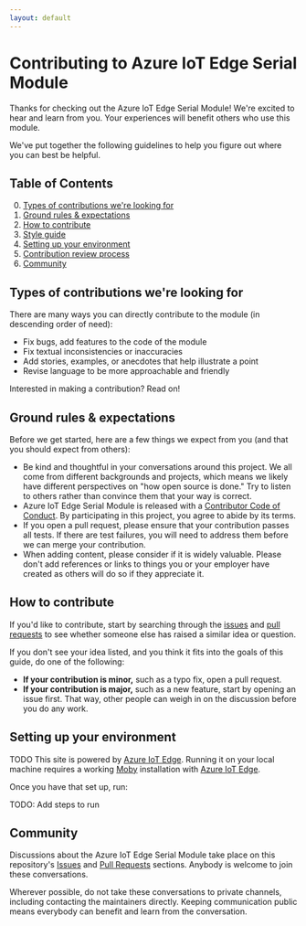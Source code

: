 ```yaml
---
layout: default
---
```


# Contributing to Azure IoT Edge Serial Module

Thanks for checking out the Azure IoT Edge Serial Module! We're excited to hear and learn from you. Your experiences will benefit others who use this module.

We've put together the following guidelines to help you figure out where you can best be helpful.

## Table of Contents

0. [Types of contributions we're looking for](#types-of-contributions-were-looking-for)
0. [Ground rules & expectations](#ground-rules--expectations)
0. [How to contribute](#how-to-contribute)
0. [Style guide](#style-guide)
0. [Setting up your environment](#setting-up-your-environment)
0. [Contribution review process](#contribution-review-process)
0. [Community](#community)

## Types of contributions we're looking for
There are many ways you can directly contribute to the module (in descending order of need):

* Fix bugs, add features to the code of the module
* Fix textual inconsistencies or inaccuracies
* Add stories, examples, or anecdotes that help illustrate a point
* Revise language to be more approachable and friendly

Interested in making a contribution? Read on!

## Ground rules & expectations

Before we get started, here are a few things we expect from you (and that you should expect from others):

* Be kind and thoughtful in your conversations around this project. We all come from different backgrounds and projects, which means we likely have different perspectives on "how open source is done." Try to listen to others rather than convince them that your way is correct.
* Azure IoT Edge Serial Module is released with a [Contributor Code of Conduct](./CODE_OF_CONDUCT.md). By participating in this project, you agree to abide by its terms.
* If you open a pull request, please ensure that your contribution passes all tests. If there are test failures, you will need to address them before we can merge your contribution.
* When adding content, please consider if it is widely valuable. Please don't add references or links to things you or your employer have created as others will do so if they appreciate it.

## How to contribute

If you'd like to contribute, start by searching through the [issues](https://github.com/JeeWeetje/iot-edge-serial/issues) and [pull requests](https://github.com/JeeWeetje/iot-edge-serial/pulls) to see whether someone else has raised a similar idea or question.

If you don't see your idea listed, and you think it fits into the goals of this guide, do one of the following:
* **If your contribution is minor,** such as a typo fix, open a pull request.
* **If your contribution is major,** such as a new feature, start by opening an issue first. That way, other people can weigh in on the discussion before you do any work.

## Setting up your environment
TODO
This site is powered by [Azure IoT Edge](https://putlink.here/). Running it on your local machine requires a working [Moby](https://putlink.here) installation with [Azure IoT Edge](https://putlink.here/).

Once you have that set up, run:

TODO: Add steps to run

## Community

Discussions about the Azure IoT Edge Serial Module take place on this repository's [Issues](https://github.com/JeeWeetje/iot-edge-serial/issues) and [Pull Requests](https://github.com/JeeWeetje/iot-edge-serial/pulls) sections. Anybody is welcome to join these conversations. 

Wherever possible, do not take these conversations to private channels, including contacting the maintainers directly. Keeping communication public means everybody can benefit and learn from the conversation.
